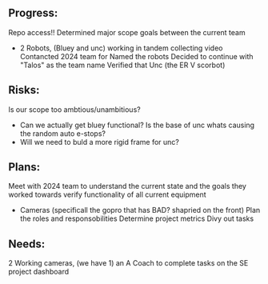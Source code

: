 ## Progress:
Repo access!!
Determined major scope goals between the current team
 - 2 Robots, (Bluey and unc) working in tandem collecting video
Contancted 2024 team for 
Named the robots
Decided to continue with "Talos" as the team name
Verified that Unc (the ER V scorbot)
## Risks:
Is our scope too ambtious/unambitious?
 - Can we actually get bluey functional?
Is the base of unc whats causing the random auto e-stops?
 - Will we need to buld a more rigid frame for unc?
## Plans:
Meet with 2024 team to understand the current state and the goals they worked towards
verify functionality of all current equipment
 - Cameras (specificall the gopro that has BAD? shapried on the front)
Plan the roles and responsobilities
Determine project metrics
Divy out tasks
## Needs:
2 Working cameras, (we have 1)
an A
Coach to complete tasks on the SE project dashboard
